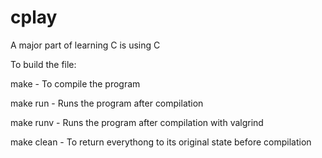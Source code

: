 # cplay
A major part of learning C is using C

To build the file:

make - To compile the program

make run - Runs the program after compilation

make runv - Runs the program after compilation with valgrind

make clean - To return everythong to its original state before compilation
